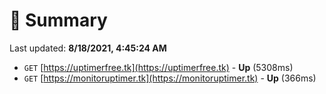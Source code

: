 # 📖 Summary
Last updated: **8/18/2021, 4:45:24 AM**

- `GET` [https://uptimerfree.tk](https://uptimerfree.tk) - **Up** (5308ms)
- `GET` [https://monitoruptimer.tk](https://monitoruptimer.tk) - **Up** (366ms)
